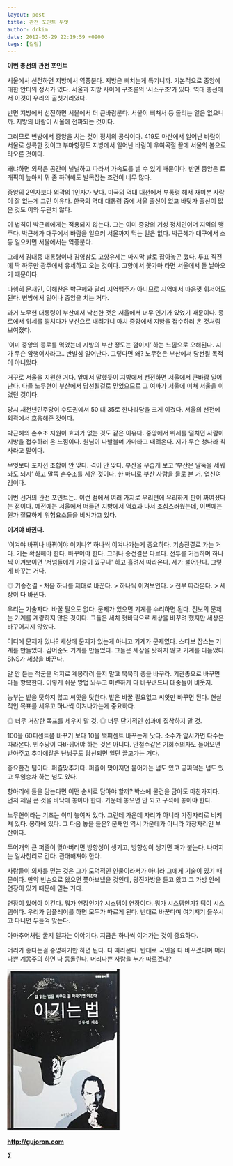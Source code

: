 ```yaml
---
layout: post
title: 관전 포인트 두엇
author: drkim
date: 2012-03-29 22:19:59 +0900
tags: [컬럼]
---
```

**이번 총선의 관전 포인트** 

서울에서 선전하면 지방에서 역풍분다. 지방은 삐치는게 특기니까. 기본적으로 중앙에 대한 안티의 정서가 있다. 서울과 지방 사이에 구조론의 ‘시소구조’가 있다. 역대 총선에서 이것이 우리의 골칫거리였다. 

반면 지방에서 선전하면 서울에서 더 큰바람분다. 서울이 삐쳐서 등 돌리는 일은 없으니까. 지방의 바람이 서울에 전파되는 것이다. 

그러므로 변방에서 중앙을 치는 것이 정치의 공식이다. 419도 마산에서 일어난 바람이 서울로 상륙한 것이고 부마항쟁도 지방에서 일어난 바람이 우여곡절 끝에 서울의 봄으로 타오른 것이다. 

왜냐하면 외곽은 공간이 널널하고 따라서 가속도를 낼 수 있기 때문이다. 반면 중앙은 트래픽이 높아서 뭐 좀 하려해도 발목잡는 조건이 너무 많다. 

중앙의 2인자보다 외곽의 1인자가 낫다. 미국의 역대 대선에서 부통령 해서 재미본 사람이 잘 없는게 그런 이유다. 한국의 역대 대통령 중에 서울 출신이 없고 바닷가 출신이 많은 것도 이와 무관치 않다. 

이 법칙이 박근혜에게는 적용되지 않는다. 그는 이미 중앙의 기성 정치인이며 지역의 맹주다. 박근혜가 대구에서 바람을 일으켜 서울까지 먹는 일은 없다. 박근혜가 대구에서 소동 일으키면 서울에서는 역풍분다. 

그래서 김대중 대통령이나 김영삼도 고향유세는 마지막 날로 잡아놓곤 했다. 투표 직전에 딱 하루만 광주에서 유세하고 오는 것이다. 고향에서 꽃가마 타면 서울에서 돌 날아오기 때문이다. 

다행히 문재인, 이해찬은 박근혜와 달리 지역맹주가 아니므로 지역에서 마음껏 휘저어도 된다. 변방에서 일어나 중앙을 치는 거다. 

과거 노무현 대통령이 부산에서 낙선한 것은 서울에서 너무 인기가 있었기 때문이다. 종로에서 위세를 떨치다가 부산으로 내려가니 마치 중앙에서 지방을 접수하러 온 것처럼 보여졌다. 

‘이미 중앙의 종로를 먹었는데 지방의 부산 정도는 껌이지’ 하는 느낌으로 오해된다. 지가 무슨 암행어사라고.. 반발심 일어난다. 그렇다면 왜? 노무현은 부산에서 당선될 목적이 아니었다. 

거꾸로 서울을 지원한 거다. 앞에서 말했듯이 지방에서 선전하면 서울에서 큰바람 일어난다. 다들 노무현이 부산에서 당선될걸로 믿었으므로 그 여파가 서울에 미쳐 서울을 이겼던 것이다. 

당시 새천년민주당이 수도권에서 50 대 35로 한나라당을 크게 이겼다. 서울의 선전에 외곽에서 호응해준 것이다. 

박근혜의 손수조 지원이 효과가 없는 것도 같은 이유다. 중앙에서 위세를 떨치던 사람이 지방을 접수하러 온 느낌이다. 원님이 나발불며 가마타고 내려온다. 지가 무슨 청나라 칙사라고 말이다. 

무엇보다 포지션 조합이 안 맞다. 격이 안 맞다. 부산을 우습게 보고 ‘부산은 말뚝을 세워놔도 되지’ 하고 말뚝 손수조를 세운 것이다. 한 마디로 부산 사람을 물로 본 거. 업신여김이다. 

이번 선거의 관전 포인트는.. 이런 점에서 여러 가지로 우리편에 유리하게 판이 짜여졌다는 점이다. 예전에는 서울에서 떠들면 지방에서 역효과 나서 조심스러웠는데, 이번에는 뭔가 절묘하게 위험요소들을 비켜가고 있다. 



**이겨야 바뀐다.** 



‘이겨야 바뀌나 바뀌어야 이기나?’ 
  하나씩 이겨나가는게 중요하다. 기승전결로 가는 거다. 기는 확실해야 한다. 바꾸어야 한다. 그러나 승전결은 다르다. 전투를 거듭하며 하나씩 이겨보이면 '저넘들에게 기술이 있구나' 하고 홀려서 따라온다. 세가 불어난다. 그렇게 바꾸는 거다.




◎ 기승전결 - 처음 하나를 제대로 바꾼다. > 하나씩 이겨보인다. > 전부 따라온다. > 세상이 다 바뀐다. 



우리는 기술자다. 바꿀 필요도 없다. 문제가 있으면 기계를 수리하면 된다. 진보의 문제는 기계를 계량하지 않은 것이다. 그들은 세치 혓바닥으로 세상을 바꾸려 했지만 세상은 바꾸어지지 않았다. 

어디에 문제가 있나? 세상에 문제가 있는게 아니고 기계가 문제였다. 스티브 잡스는 기계를 만들었다. 김어준도 기계를 만들었다. 그들은 세상을 탓하지 않고 기계를 다듬었다. SNS가 세상을 바꾼다. 

말 안 듣는 적군을 억지로 계몽하려 들지 말고 묵묵히 총을 바꾸라. 기관총으로 바꾸면 다들 항복한다. 이렇게 쉬운 방법 놔두고 미련하게 다 바꾸려드니 대중들이 비웃지. 

농부는 밭을 탓하지 않고 씨앗을 탓한다. 밭은 바꿀 필요없고 씨앗만 바꾸면 된다. 현실적인 목표를 세우고 하나씩 이겨나가는게 중요하다. 

◎ 너무 거창한 목표를 세우지 말 것. ◎ 너무 단기적인 성과에 집착하지 말 것. 

100을 60퍼센트쯤 바꾸기 보다 10을 백퍼센트 바꾸는게 낫다. 소수가 앞서가면 다수는 따라온다. 민주당이 다바뀌어야 하는 것은 아니다. 안철수같은 기회주의자도 들어오면 받아주고 추미애같은 난닝구도 당선되면 일단 끌고가는 거다. 

중요한건 팀이다. 퍼즐맞추기다. 퍼즐이 맞아지면 묻어가는 넘도 있고 공짜먹는 넘도 있고 무임승차 하는 넘도 있다. 

항아리에 돌을 담는다면 어떤 순서로 담아야 할까? 박스에 물건을 담아도 마찬가지다. 먼저 제일 큰 것을 바닥에 놓아야 한다. 가운데 놓으면 안 되고 구석에 놓아야 한다. 

노무현이라는 기초는 이미 놓여져 있다. 그런데 가운데 자리가 아니라 가장자리로 비켜져 있다. 봉하에 있다. 그 다음 놓을 돌은? 문재인 역시 가운데가 아니라 가장자리인 부산이다. 

두어개의 큰 퍼즐이 맞아버리면 방향성이 생기고, 방향성이 생기면 패가 붙는다. 나머지는 일사천리로 간다. 관대해져야 한다. 

사람들이 의사를 믿는 것은 그가 도덕적인 인물이라서가 아니라 그에게 기술이 있기 때문이다. 만약 빈손으로 왔으면 쫓아보냈을 것인데, 왕진가방을 들고 왔고 그 가방 안에 연장이 있기 때문에 믿는 거다. 

연장이 있어야 이긴다. 뭐가 연장인가? 시스템이 연장이다. 뭐가 시스템인가? 팀이 시스템이다. 우리가 팀플레이를 하면 모두가 따르게 된다. 반대로 바꾼다며 여기저기 들쑤시고 다니면 두들겨 맞는다. 

아마추어처럼 굴지 말자는 이야기다. 지금은 하나씩 이겨가는 것이 중요하다. 

머리가 좋다는걸 증명하기만 하면 된다. 다 따라온다. 반대로 국민을 다 바꾸겠다며 머리나쁜 계몽주의 하면 다 등돌린다. 머리나쁜 사람을 누가 따르겠나? 



  
  

  




![](/files/attach/images/199/290/248/123456.JPG)







**http://gujoron.com**  


**∑**